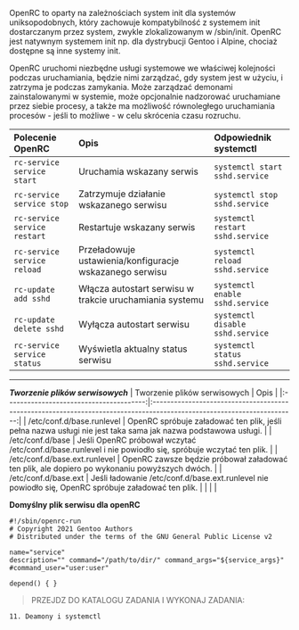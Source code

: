 OpenRC to oparty na zależnościach system init dla systemów uniksopodobnych, który zachowuje kompatybilność z systemem init dostarczanym przez system, zwykle zlokalizowanym w /sbin/init. OpenRC jest natywnym systemem init np. dla dystrybucji Gentoo i Alpine, chociaż dostępne są inne systemy init.

OpenRC uruchomi niezbędne usługi systemowe we właściwej kolejności podczas uruchamiania, będzie nimi zarządzać, gdy system jest w użyciu, i zatrzyma je podczas zamykania. Może zarządzać demonami zainstalowanymi w systemie, może opcjonalnie nadzorować uruchamiane przez siebie procesy, a także ma możliwość równoległego uruchamiania procesów - jeśli to możliwe - w celu skrócenia czasu rozruchu.

| **Polecenie OpenRC** | **Opis** | **Odpowiednik systemctl** |
|:---------------------|:---------|:---------------------------|
| `rc-service service start` | Uruchamia wskazany serwis | `systemctl start sshd.service` |
| `rc-service service stop` | Zatrzymuje działanie wskazanego serwisu | `systemctl stop sshd.service` |
| `rc-service service restart` | Restartuje wskazany serwis | `systemctl restart sshd.service` |
| `rc-service service reload` | Przeładowuje ustawienia/konfiguracje wskazanego serwisu | `systemctl reload sshd.service` |
| `rc-update add sshd` | Włącza autostart serwisu w trakcie uruchamiania systemu | `systemctl enable sshd.service` |
| `rc-update delete sshd` | Wyłącza autostart serwisu | `systemctl disable sshd.service` |
| `rc-service service status` | Wyświetla aktualny status serwisu | `systemctl status sshd.service` |

***
***Tworzenie plików serwisowych***
|   						  							  								 Tworzenie plików serwisowych  							 						 					 |                                                      						  							  								 Opis  							 						 					                                                     |
|:---------------------------------------:|:----------------------------------------------------------------------------------------------------------------------:|
|    						  							  								 /etc/conf.d/base.runlevel  							 						 					   |  						  							  								 OpenRC spróbuje załadować ten plik, jeśli pełna nazwa usługi nie jest taka sama jak nazwa podstawowa usługi.  							 						 					 |
|         						  							  								 /etc/conf.d/base  							 						 					       |     						  							  								 Jeśli OpenRC próbował wczytać /etc/conf.d/base.runlevel i nie powiodło się, spróbuje wczytać ten plik.  							 						 					    |
|  						  							  								 /etc/conf.d/base.ext.runlevel  							 						 					 |          						  							  								 OpenRC zawsze będzie próbował załadować ten plik, ale dopiero po wykonaniu powyższych dwóch.  							 						 					         |
|       						  							  								 /etc/conf.d/base.ext  							 						 					     |       						  							  								 Jeśli ładowanie /etc/conf.d/base.ext.runlevel nie powiodło się, OpenRC spróbuje załadować ten plik.  							 						 					     |
|                     					                    |                                                                                                                        |

**Domyślny plik serwisu dla openRC**

```
#!/sbin/openrc-run  
# Copyright 2021 Gentoo Authors  
# Distributed under the terms of the GNU General Public License v2

name="service"  
description="" command="/path/to/dir/" command_args="${service_args}" #command_user="user:user"

depend() { }
```

>PRZEJDZ DO KATALOGU ZADANIA I WYKONAJ ZADANIA:

```
11. Deamony i systemctl
```